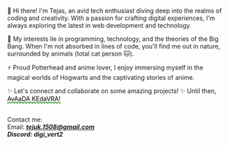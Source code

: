 👋 Hi there! I'm Tejas, an avid tech enthusiast diving deep into the realms of coding and creativity. With a passion for crafting digital experiences, I'm always exploring the latest in web development and technology.

🌱 My interests lie in programming, technology, and the theories of the Big Bang. When I'm not absorbed in lines of code, you'll find me out in nature, surrounded by animals (total cat person 🐱).

⚡️ Proud Potterhead and anime lover, I enjoy immersing myself in the magical worlds of Hogwarts and the captivating stories of anime.

✨ Let's connect and collaborate on some amazing projects!
✨ Until then, <a href="https://harrypotter.fandom.com/wiki/Killing_Curse" target="_blank" id='aa'>AvAaDA KEdaVRA! </a>
<br>
<style>
  #aa{
    color: black;
    text-decoration: green wavy underline;
  }
</style>
<br>Contact me:<br>Email: <i><strong>tejuk.1508@gmail.com<br>Discord: digi_vert2</strong></i>
